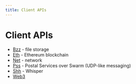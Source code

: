 ```yaml
---
title: Client APIs
---
```


# Client APIs

- [Bzz](api-bzz.md) - file storage
- [Eth](api-eth.md) - Ethereum blockchain
- [Net](api-net.md) - network
- [Pss](api-pss.md) - Postal Services over Swarm (UDP-like messaging)
- [Shh](api-shh.md) - Whisper
- [Web3](api-web3.md)
